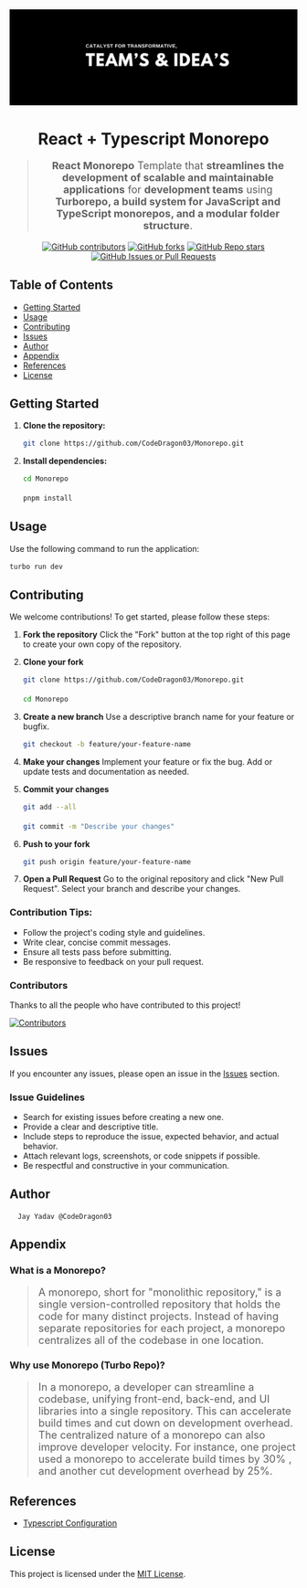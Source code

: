 <div align="center">
<img src="./Poster.jpeg" alt="Poster" />
</div>

<h1 align="center">React + Typescript Monorepo</h1>

<blockquote align="center" style="font-size:18px;">
<strong>React Monorepo</strong> Template that <strong>streamlines the development of scalable and maintainable applications</strong> for <strong>development teams</strong> using <strong>Turborepo, a build system for JavaScript and TypeScript monorepos, and a modular folder structure</strong>.
</blockquote>

<div align="center">
<a href="https://github.com/CodeDragon03/Monorepo/graphs/contributors"><img src="https://img.shields.io/github/contributors/CodeDragon03/Monorepo?style=for-the-badge&logo=github&color=green" alt="GitHub contributors" /></a>
<a href="https://github.com/CodeDragon03/Monorepo/forks"><img src="https://img.shields.io/github/forks/CodeDragon03/Monorepo?style=for-the-badge&logo=github&color=green" alt="GitHub forks" /></a>
<a href="https://github.com/CodeDragon03/Monorepo/stargazers"><img src="https://img.shields.io/github/stars/CodeDragon03/Monorepo?style=for-the-badge&logo=github&color=green" alt="GitHub Repo stars" /></a>
<a href="https://github.com/CodeDragon03/Monorepo/issues"><img src="https://img.shields.io/github/issues/CodeDragon03/Monorepo?style=for-the-badge&logo=github&color=green" alt="GitHub Issues or Pull Requests" /></a>
</div>

## Table of Contents

- [Getting Started](https://www.google.com/search?q=%23getting-started)
- [Usage](https://www.google.com/search?q=%23usage)
- [Contributing](https://www.google.com/search?q=%23contributing)
- [Issues](https://www.google.com/search?q=%23issues)
- [Author](https://www.google.com/search?q=%23author)
- [Appendix](https://www.google.com/search?q=%23appendix)
- [References](https://www.google.com/search?q=%23references)
- [License](https://www.google.com/search?q=%23license)

## Getting Started

1.  **Clone the repository:**

    ```bash
    git clone https://github.com/CodeDragon03/Monorepo.git
    ```

2.  **Install dependencies:**

    ```bash
    cd Monorepo

    pnpm install
    ```

## Usage

Use the following command to run the application:

```bash
turbo run dev
```

## Contributing

We welcome contributions\! To get started, please follow these steps:

1.  **Fork the repository** Click the "Fork" button at the top right of this page to create your own copy of the repository.

2.  **Clone your fork**

    ```bash
    git clone https://github.com/CodeDragon03/Monorepo.git

    cd Monorepo
    ```

3.  **Create a new branch** Use a descriptive branch name for your feature or bugfix.

    ```bash
    git checkout -b feature/your-feature-name
    ```

4.  **Make your changes** Implement your feature or fix the bug. Add or update tests and documentation as needed.

5.  **Commit your changes**

    ```bash
    git add --all

    git commit -m "Describe your changes"
    ```

6.  **Push to your fork**

    ```bash
    git push origin feature/your-feature-name
    ```

7.  **Open a Pull Request** Go to the original repository and click "New Pull Request". Select your branch and describe your changes.

### Contribution Tips:

- Follow the project's coding style and guidelines.
- Write clear, concise commit messages.
- Ensure all tests pass before submitting.
- Be responsive to feedback on your pull request.

### Contributors

Thanks to all the people who have contributed to this project!

<div align="start">
    <a href="https://github.com/CodeDragon03/Monorepo/graphs/contributors">
        <img src="https://contrib.rocks/image?repo=CodeDragon03/Monorepo" alt="Contributors" />
    </a>
</div>

## Issues

If you encounter any issues, please open an issue in the [Issues](https://github.com/CodeDragon03/Monorepo/issues) section.

### Issue Guidelines

- Search for existing issues before creating a new one.
- Provide a clear and descriptive title.
- Include steps to reproduce the issue, expected behavior, and actual behavior.
- Attach relevant logs, screenshots, or code snippets if possible.
- Be respectful and constructive in your communication.

<h2>Author</h2>

      Jay Yadav @CodeDragon03

## Appendix

### What is a Monorepo?

<blockquote style="font-size:18px;">
A monorepo, short for "monolithic repository," is a single version-controlled repository that holds the code for many distinct projects. Instead of having separate repositories for each project, a monorepo centralizes all of the codebase in one location.
</blockquote>

### Why use Monorepo (Turbo Repo)?

<blockquote style="font-size:18px;">
In a monorepo, a developer can streamline a codebase, unifying front-end, back-end, and UI libraries into a single repository. This can accelerate build times and cut down on development overhead. The centralized nature of a monorepo can also improve developer velocity. For instance, one project used a monorepo to accelerate build times by 30% , and another cut development overhead by 25%.
</blockquote>

## References

- [Typescript Configuration](https://www.typescriptlang.org/tsconfig/)

## License

This project is licensed under the [MIT License](https://www.google.com/search?q=LICENSE).
